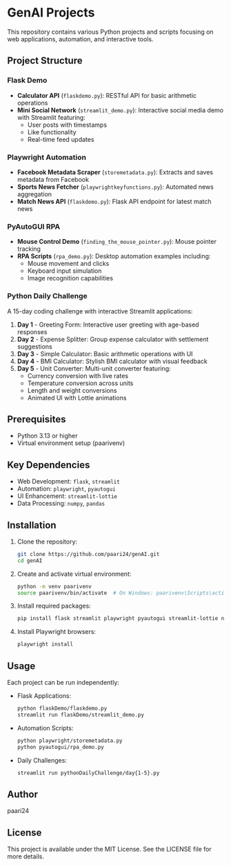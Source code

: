 # GenAI Projects

This repository contains various Python projects and scripts focusing on web applications, automation, and interactive tools.

## Project Structure

### Flask Demo
- **Calculator API** (`flaskdemo.py`): RESTful API for basic arithmetic operations
- **Mini Social Network** (`streamlit_demo.py`): Interactive social media demo with Streamlit featuring:
  - User posts with timestamps
  - Like functionality
  - Real-time feed updates

### Playwright Automation
- **Facebook Metadata Scraper** (`storemetadata.py`): Extracts and saves metadata from Facebook
- **Sports News Fetcher** (`playwrightkeyfunctions.py`): Automated news aggregation
- **Match News API** (`flaskdemo.py`): Flask API endpoint for latest match news

### PyAutoGUI RPA
- **Mouse Control Demo** (`finding_the_mouse_pointer.py`): Mouse pointer tracking
- **RPA Scripts** (`rpa_demo.py`): Desktop automation examples including:
  - Mouse movement and clicks
  - Keyboard input simulation
  - Image recognition capabilities

### Python Daily Challenge
A 15-day coding challenge with interactive Streamlit applications:
1. **Day 1** - Greeting Form: Interactive user greeting with age-based responses
2. **Day 2** - Expense Splitter: Group expense calculator with settlement suggestions
3. **Day 3** - Simple Calculator: Basic arithmetic operations with UI
4. **Day 4** - BMI Calculator: Stylish BMI calculator with visual feedback
5. **Day 5** - Unit Converter: Multi-unit converter featuring:
   - Currency conversion with live rates
   - Temperature conversion across units
   - Length and weight conversions
   - Animated UI with Lottie animations

## Prerequisites
- Python 3.13 or higher
- Virtual environment setup (paarivenv)

## Key Dependencies
- Web Development: `flask`, `streamlit`
- Automation: `playwright`, `pyautogui`
- UI Enhancement: `streamlit-lottie`
- Data Processing: `numpy`, `pandas`

## Installation

1. Clone the repository:
   ```bash
   git clone https://github.com/paari24/genAI.git
   cd genAI
   ```

2. Create and activate virtual environment:
   ```bash
   python -m venv paarivenv
   source paarivenv/bin/activate  # On Windows: paarivenv\Scripts\activate
   ```

3. Install required packages:
   ```bash
   pip install flask streamlit playwright pyautogui streamlit-lottie numpy pandas
   ```

4. Install Playwright browsers:
   ```bash
   playwright install
   ```

## Usage

Each project can be run independently:

- Flask Applications:
  ```bash
  python flaskDemo/flaskdemo.py
  streamlit run flaskDemo/streamlit_demo.py
  ```

- Automation Scripts:
  ```bash
  python playwright/storemetadata.py
  python pyautogui/rpa_demo.py
  ```

- Daily Challenges:
  ```bash
  streamlit run pythonDailyChallenge/day{1-5}.py
  ```

## Author

paari24

## License

This project is available under the MIT License. See the LICENSE file for more details.
